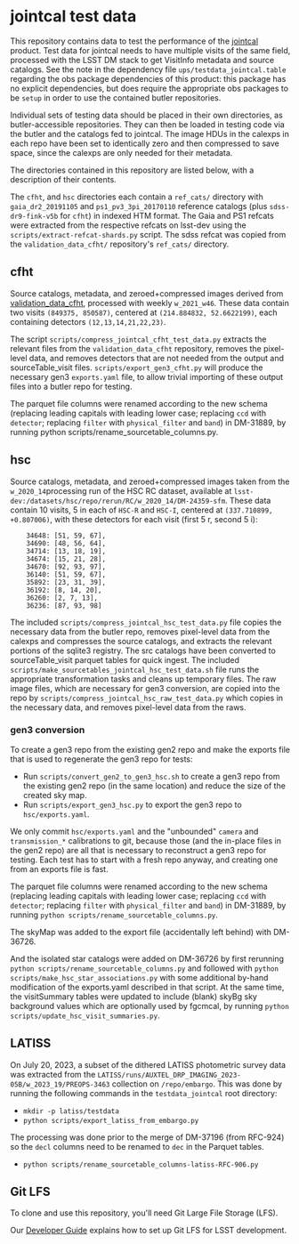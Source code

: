 # jointcal test data

This repository contains data to test the performance of the [jointcal](http://github.com/lsst/jointcal) product. Test data for jointcal needs to have multiple visits of the same field, processed with the LSST DM stack to get VisitInfo metadata and source catalogs.
See the note in the dependency file `ups/testdata_jointcal.table` regarding the obs package dependencies of this product: this package has no explicit dependencies, but does require the appropriate obs packages to be `setup` in order to use the contained butler repositories.

Individual sets of testing data should be placed in their own directories, as butler-accessible repositories. They can then be loaded in testing code via the butler and the catalogs fed to jointcal. The image HDUs in the calexps in each repo have been set to identically zero and then compressed to save space, since the calexps are only needed for their metadata.

The directories contained in this repository are listed below, with a description of their contents.

The `cfht`, and `hsc` directories each contain a `ref_cats/` directory with `gaia_dr2_20191105` and `ps1_pv3_3pi_20170110` reference catalogs (plus `sdss-dr9-fink-v5b` for `cfht`) in indexed HTM format.
The Gaia and PS1 refcats were extracted from the respective refcats on lsst-dev using the `scripts/extract-refcat-shards.py` script.
The sdss refcat was copied from the `validation_data_cfht/` repository's `ref_cats/` directory.

## cfht

Source catalogs, metadata, and zeroed+compressed images derived from [validation_data_cfht](https://github.com/lsst/validation_data_cfht), processed with weekly `w_2021_w46`.
These data contain two visits `(849375, 850587)`, centered at `(214.884832, 52.6622199)`, each containing detectors `(12,13,14,21,22,23)`.

The script `scripts/compress_jointcal_cfht_test_data.py` extracts the relevant files from the `validation_data_cfht` repository, removes the pixel-level data, and removes detectors that are not needed from the output and sourceTable_visit files.
`scripts/export_gen3_cfht.py` will produce the necessary gen3 `exports.yaml` file, to allow trivial importing of these output files into a butler repo for testing.

The parquet file columns were renamed according to the new schema (replacing leading capitals with leading lower case; replacing ``ccd`` with ``detector``; replacing ``filter`` with ``physical_filter`` and ``band``) in DM-31889, by running python scripts/rename_sourcetable_columns.py.

## hsc

Source catalogs, metadata, and zeroed+compressed images taken from the `w_2020_14`processing run of the HSC RC dataset, available at `lsst-dev:/datasets/hsc/repo/rerun/RC/w_2020_14/DM-24359-sfm`.
These data contain 10 visits, 5 in each of `HSC-R` and `HSC-I`, centered at `(337.710899, +0.807006)`, with these detectors for each visit (first 5 r, second 5 i):

```
    34648: [51, 59, 67],
    34690: [48, 56, 64],
    34714: [13, 18, 19],
    34674: [15, 21, 28],
    34670: [92, 93, 97],
    36140: [51, 59, 67],
    35892: [23, 31, 39],
    36192: [8, 14, 20],
    36260: [2, 7, 13],
    36236: [87, 93, 98]
```

The included `scripts/compress_jointcal_hsc_test_data.py` file copies the necessary data from the butler repo, removes pixel-level data from the calexps and compresses the source catalogs, and extracts the relevant portions of the sqlite3 registry.
The src catalogs have been converted to sourceTable_visit parquet tables for quick ingest.  The included `scripts/make_sourcetables_jointcal_hsc_test_data.sh` file runs the appropriate transformation tasks and cleans up temporary files.
The raw image files, which are necessary for gen3 conversion, are copied into the repo by `scripts/compress_jointcal_hsc_raw_test_data.py` which copies in the necessary data, and removes pixel-level data from the raws.

### gen3 conversion

To create a gen3 repo from the existing gen2 repo and make the exports file that is used to regenerate the gen3 repo for tests:

* Run `scripts/convert_gen2_to_gen3_hsc.sh` to create a gen3 repo from the existing gen2 repo (in the same location) and reduce the size of the created sky map.
* Run `scripts/export_gen3_hsc.py` to export the gen3 repo to `hsc/exports.yaml`.

We only commit `hsc/exports.yaml` and the "unbounded" `camera` and `transmission_*` calibrations to git, because those (and the in-place files in the gen2 repo) are all that is necessary to reconstruct a gen3 repo for testing.
Each test has to start with a fresh repo anyway, and creating one from an exports file is fast.

The parquet file columns were renamed according to the new schema (replacing leading capitals with leading lower case; replacing ``ccd`` with ``detector``; replacing ``filter`` with ``physical_filter`` and ``band``) in DM-31889, by running `python scripts/rename_sourcetable_columns.py`.

The skyMap was added to the export file (accidentally left behind) with DM-36726.

And the isolated star catalogs were added on DM-36726 by first rerunning `python scripts/rename_sourcetable_columns.py` and followed with `python scripts/make_hsc_star_associations.py` with some additional by-hand modification of the exports.yaml described in that script.
At the same time, the visitSummary tables were updated to include (blank) skyBg sky background values which are optionally used by fgcmcal, by running `python scripts/update_hsc_visit_summaries.py`.

## LATISS

On July 20, 2023, a subset of the dithered LATISS photometric survey data was extracted from the `LATISS/runs/AUXTEL_DRP_IMAGING_2023-05B/w_2023_19/PREOPS-3463` collection on `/repo/embargo`.
This was done by running the following commands in the `testdata_jointcal` root directory:

* `mkdir -p latiss/testdata`
* `python scripts/export_latiss_from_embargo.py`

The processing was done prior to the merge of DM-37196 (from RFC-924) so the `decl` columns need to be renamed to `dec` in the Parquet tables.

* `python scripts/rename_sourcetable_columns-latiss-RFC-906.py`


## Git LFS

To clone and use this repository, you'll need Git Large File Storage (LFS).

Our [Developer Guide](http://developer.lsst.io/en/latest/tools/git_lfs.html)
explains how to set up Git LFS for LSST development.
